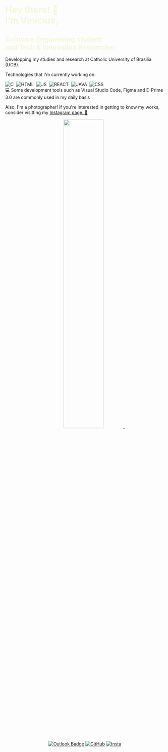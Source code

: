 <h1 style="color: beige;"> Hey there! 👋 <br>I’m Vinícius,</h1>
<h2 style="color: beige;"> Software Engineering student<br>and Tech & Innovation Researcher  </h2>
Developping my studies and research at Catholic University of Brasilia (UCB).

Technologies that I'm currently working on: 

![C](https://img.shields.io/badge/-c-0D1117?style=for-the-badge&logo=c&labelColor=0D1117)&nbsp;
![HTML](https://img.shields.io/badge/-html-0D1117?style=for-the-badge&logo=html5&labelColor=0D1117)&nbsp;
![JS](https://img.shields.io/badge/-javascript-0D1117?style=for-the-badge&logo=javascript&labelColor=0D1117)&nbsp;
![REACT](https://img.shields.io/badge/-react-0D1117?style=for-the-badge&logo=react&labelColor=0D1117)&nbsp;
![JAVA](https://img.shields.io/badge/java-0D1117?style=for-the-badge&logo=openjdk&logoColor=white)&nbsp;
![CSS](https://img.shields.io/badge/-css-0D1117?style=for-the-badge&logo=Css3&labelColor=0D1117)&nbsp;<br>
💻 Some development tools such as Visual Studio Code, Figma and E-Prime 3.0 are commonly used in my daily basis

Also, I'm a photographer! If you're interested in getting to know my works, consider visitting my <a href="https://www.instagram.com/vini_151/"> Instagram page. 📸 </a>

<div align="center">
<a href="https://github.com/vini-151">
  <img width="50%" src="https://github-readme-stats.vercel.app/api?username=vini-151&theme=dracula&show_icons=true" />
</a>&nbsp;

[![Outlook Badge](https://img.shields.io/badge/-vini.oliveira.it@gmail.com-006bed?style=flat-square&logo=gmail&logoColor=white&link=mailto:vinicius.o.dev@gmail.com)](vini.oliveira.it@gmail.com)
[![GitHub](https://img.shields.io/github/followers/vini-151?label=follow&style=social)](https://github.com/vini-151)
[![Insta](https://img.shields.io/badge/-vini_151-ffffff?style=flat&logo=instagram&logoColor=0059)](https://www.instagram.com/vini_151/)
</div>

